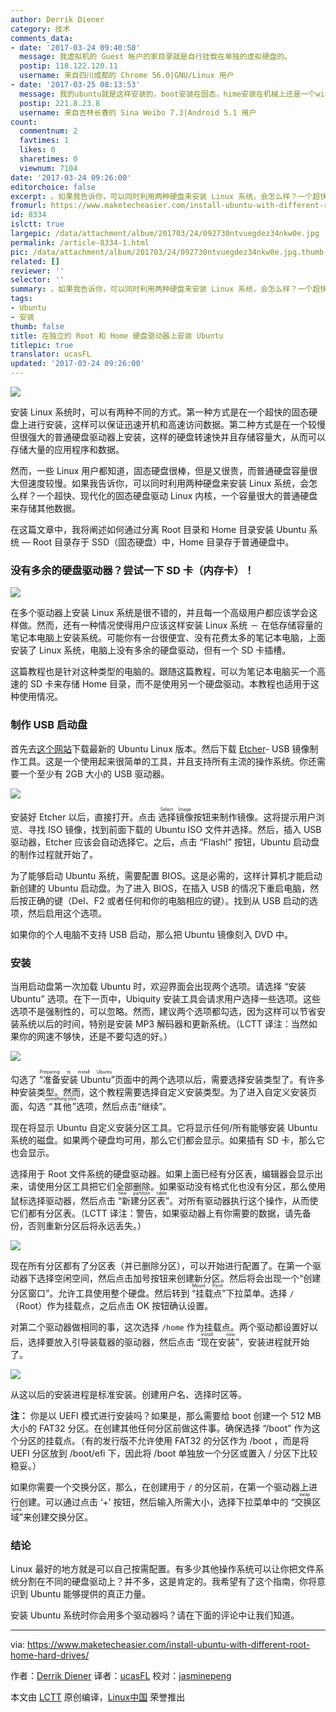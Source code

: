```yaml
---
author: Derrik Diener
category: 技术
comments_data:
- date: '2017-03-24 09:40:50'
  message: 我虚拟机的 Guest 帐户的家目录就是自行挂载在单独的虚拟硬盘的。
  postip: 118.122.120.11
  username: 来自四川成都的 Chrome 56.0|GNU/Linux 用户
- date: '2017-03-25 08:13:53'
  message: 我的ubuntu就是这样安装的，boot安装在固态，hime安装在机械上还是一个win的双系统。
  postip: 221.8.23.8
  username: 来自吉林长春的 Sina Weibo 7.3|Android 5.1 用户
count:
  commentnum: 2
  favtimes: 1
  likes: 0
  sharetimes: 0
  viewnum: 7104
date: '2017-03-24 09:26:00'
editorchoice: false
excerpt: 。如果我告诉你，可以同时利用两种硬盘来安装 Linux 系统，会怎么样？一个超快、现代化的固态硬盘驱动 Linux 内核，一个容量很大的普通硬盘来存储其他数据。
fromurl: https://www.maketecheasier.com/install-ubuntu-with-different-root-home-hard-drives/
id: 8334
islctt: true
largepic: /data/attachment/album/201703/24/092730ntvuegdez34nkw0e.jpg
permalink: /article-8334-1.html
pic: /data/attachment/album/201703/24/092730ntvuegdez34nkw0e.jpg.thumb.jpg
related: []
reviewer: ''
selector: ''
summary: 。如果我告诉你，可以同时利用两种硬盘来安装 Linux 系统，会怎么样？一个超快、现代化的固态硬盘驱动 Linux 内核，一个容量很大的普通硬盘来存储其他数据。
tags:
- Ubuntu
- 安装
thumb: false
title: 在独立的 Root 和 Home 硬盘驱动器上安装 Ubuntu
titlepic: true
translator: ucasFL
updated: '2017-03-24 09:26:00'
---
```


![](/data/attachment/album/201703/24/092730ntvuegdez34nkw0e.jpg)


安装 Linux 系统时，可以有两种不同的方式。第一种方式是在一个超快的固态硬盘上进行安装，这样可以保证迅速开机和高速访问数据。第二种方式是在一个较慢但很强大的普通硬盘驱动器上安装，这样的硬盘转速快并且存储容量大，从而可以存储大量的应用程序和数据。


然而，一些 Linux 用户都知道，固态硬盘很棒，但是又很贵，而普通硬盘容量很大但速度较慢。如果我告诉你，可以同时利用两种硬盘来安装 Linux 系统，会怎么样？一个超快、现代化的固态硬盘驱动 Linux 内核，一个容量很大的普通硬盘来存储其他数据。


在这篇文章中，我将阐述如何通过分离 Root 目录和 Home 目录安装 Ubuntu 系统 — Root 目录存于 SSD（固态硬盘）中，Home 目录存于普通硬盘中。


### 没有多余的硬盘驱动器？尝试一下 SD 卡（内存卡）！


![](/data/attachment/album/201703/24/092814f3e62sesku6gbo6b.jpg)


在多个驱动器上安装 Linux 系统是很不错的，并且每一个高级用户都应该学会这样做。然而，还有一种情况使得用户应该这样安装 Linux 系统 － 在低存储容量的笔记本电脑上安装系统。可能你有一台很便宜、没有花费太多的笔记本电脑，上面安装了 Linux 系统，电脑上没有多余的硬盘驱动，但有一个 SD 卡插槽。


这篇教程也是针对这种类型的电脑的。跟随这篇教程，可以为笔记本电脑买一个高速的 SD 卡来存储 Home 目录，而不是使用另一个硬盘驱动。本教程也适用于这种使用情况。


### 制作 USB 启动盘


首先去[这个网站](http://ubuntu.com/download)下载最新的 Ubuntu Linux 版本。然后下载 [Etcher](https://etcher.io/)- USB 镜像制作工具。这是一个使用起来很简单的工具，并且支持所有主流的操作系统。你还需要一个至少有 2GB 大小的 USB 驱动器。


![](/data/attachment/album/201703/24/092837di584422r9sorsvv.jpg)


安装好 Etcher 以后，直接打开。点击 <ruby> 选择镜像 <rt>  Select Image </rt></ruby> 按钮来制作镜像。这将提示用户浏览、寻找 ISO 镜像，找到前面下载的 Ubuntu ISO 文件并选择。然后，插入 USB 驱动器，Etcher 应该会自动选择它。之后，点击 “Flash!” 按钮，Ubuntu 启动盘的制作过程就开始了。


为了能够启动 Ubuntu 系统，需要配置 BIOS。这是必需的，这样计算机才能启动新创建的 Ubuntu 启动盘。为了进入 BIOS，在插入 USB 的情况下重启电脑，然后按正确的键（Del、F2 或者任何和你的电脑相应的键）。找到从 USB 启动的选项，然后启用这个选项。


如果你的个人电脑不支持 USB 启动，那么把 Ubuntu 镜像刻入 DVD 中。


### 安装


当用启动盘第一次加载 Ubuntu 时，欢迎界面会出现两个选项。请选择 “安装 Ubuntu” 选项。在下一页中，Ubiquity 安装工具会请求用户选择一些选项。这些选项不是强制性的，可以忽略。然而，建议两个选项都勾选，因为这样可以节省安装系统以后的时间，特别是安装 MP3 解码器和更新系统。（LCTT 译注：当然如果你的网速不够快，还是不要勾选的好。）


![](/data/attachment/album/201703/24/092908wsh8sa8ztjdhwrbn.jpg)


勾选了<ruby> “准备安装 Ubuntu” <rt>  Preparing to install Ubuntu </rt></ruby>页面中的两个选项以后，需要选择安装类型了。有许多种安装类型。然而，这个教程需要选择自定义安装类型。为了进入自定义安装页面，勾选<ruby> “其他” <rt>  something else </rt></ruby>选项，然后点击“继续”。


现在将显示 Ubuntu 自定义安装分区工具。它将显示任何/所有能够安装 Ubuntu 系统的磁盘。如果两个硬盘均可用，那么它们都会显示。如果插有 SD 卡，那么它也会显示。


选择用于 Root 文件系统的硬盘驱动器。如果上面已经有分区表，编辑器会显示出来，请使用分区工具把它们全部删除。如果驱动没有格式化也没有分区，那么使用鼠标选择驱动器，然后点击<ruby> “新建分区表” <rt>  new partition table </rt></ruby>。对所有驱动器执行这个操作，从而使它们都有分区表。（LCTT 译注：警告，如果驱动器上有你需要的数据，请先备份，否则重新分区后将永远丢失。）


![](/data/attachment/album/201703/24/093031yxypxzj6xc0m5x9c.jpg)


现在所有分区都有了分区表（并已删除分区），可以开始进行配置了。在第一个驱动器下选择空闲空间，然后点击加号按钮来创建新分区。然后将会出现一个“创建分区窗口”。允许工具使用整个硬盘。然后转到<ruby> “挂载点” <rt>  Mount Point </rt></ruby>下拉菜单。选择 `/` （Root）作为挂载点，之后点击 OK 按钮确认设置。


对第二个驱动器做相同的事，这次选择 `/home` 作为挂载点。两个驱动都设置好以后，选择要放入引导装载器的驱动器，然后点击 <ruby> “现在安装” <rt>  install now </rt></ruby>，安装进程就开始了。


![](/data/attachment/album/201703/24/093058e4m49vm4m4qdtq42.jpg)


从这以后的安装进程是标准安装。创建用户名、选择时区等。


**注：** 你是以 UEFI 模式进行安装吗？如果是，那么需要给 boot 创建一个 512 MB 大小的 FAT32 分区。在创建其他任何分区前做这件事。确保选择 “/boot” 作为这个分区的挂载点。（有的发行版不允许使用 FAT32 的分区作为 /boot ，而是将 UEFI 分区放到 /boot/efi 下，因此将 /boot 单独放一个分区或置入 / 分区下比较稳妥。）


如果你需要一个交换分区，那么，在创建用于 `/` 的分区前，在第一个驱动器上进行创建。可以通过点击 ‘+’ 按钮，然后输入所需大小，选择下拉菜单中的<ruby> “交换区域” <rt>  swap area </rt></ruby>来创建交换分区。


### 结论


Linux 最好的地方就是可以自己按需配置。有多少其他操作系统可以让你把文件系统分割在不同的硬盘驱动上？并不多，这是肯定的。我希望有了这个指南，你将意识到 Ubuntu 能够提供的真正力量。


安装 Ubuntu 系统时你会用多个驱动器吗？请在下面的评论中让我们知道。




---


via: <https://www.maketecheasier.com/install-ubuntu-with-different-root-home-hard-drives/>


作者：[Derrik Diener](https://www.maketecheasier.com/author/derrikdiener/) 译者：[ucasFL](https://github.com/ucasFL) 校对：[jasminepeng](https://github.com/jasminepeng)


本文由 [LCTT](https://github.com/LCTT/TranslateProject) 原创编译，[Linux中国](https://linux.cn/) 荣誉推出
